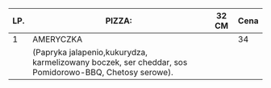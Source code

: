 
|LP. | PIZZA:                                                       |32 CM| Cena|
|-----|--------------------------------------------------------|---------|--------|
|1    |AMERYCZKA                                             |           |     34|
|      |(Papryka  jalapenio,kukurydza, karmelizowany boczek, ser cheddar, sos Pomidorowo-BBQ, Chetosy serowe). |    |   |

